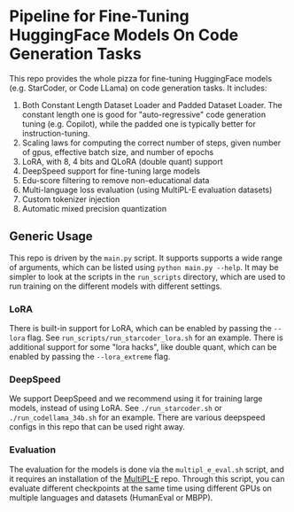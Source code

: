 # Pipeline for Fine-Tuning HuggingFace Models On Code Generation Tasks

This repo provides the whole pizza for fine-tuning HuggingFace models (e.g. StarCoder, or Code LLama) on code generation tasks.
It includes:

1. Both Constant Length Dataset Loader and Padded Dataset Loader. The constant length one is good for "auto-regressive" code generation tuning (e.g. Copilot), while the padded one is typically better for instruction-tuning.
2. Scaling laws for computing the correct number of steps, given number of gpus, effective batch size, and number of epochs
3. LoRA, with 8, 4 bits and QLoRA (double quant) support
4. DeepSpeed support for fine-tuning large models
5. Edu-score filtering to remove non-educational data
6. Multi-language loss evaluation (using MultiPL-E evaluation datasets)
7. Custom tokenizer injection
8. Automatic mixed precision quantization

## Generic Usage

This repo is driven by the `main.py` script. It supports supports a wide range of arguments, which can be listed using `python main.py --help`.
It may be simpler to look at the scripts in the `run_scripts` directory, which are used to run training on the different models with different settings.

### LoRA

There is built-in support for LoRA, which can be enabled by passing the `--lora` flag. See `run_scripts/run_starcoder_lora.sh` for an example.
There is additional support for some "lora hacks", like double quant, which can be enabled by passing the `--lora_extreme` flag.

### DeepSpeed

We support DeepSpeed and we recommend using it for training large models, instead of using LoRA.
See `./run_starcoder.sh` or `./run_codellama_34b.sh` for an example. There are various deepspeed
configs in this repo that can be used right away.

### Evaluation

The evaluation for the models is done via the `multipl_e_eval.sh` script, and it requires an installation
of the [MultiPL-E](https://github.com/nuprl/MultiPL-E) repo. Through this script, you can evaluate
different checkpoints at the same time using different GPUs on multiple languages and datasets (HumanEval or MBPP).
